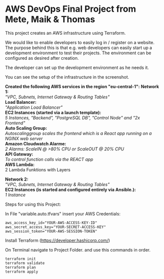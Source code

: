 # AWS DevOps Final Project from Mete, Maik & Thomas


This project creates an AWS infrastructure using Terraform. 

We would like to enable developers to easily log in / register on a website.
The purpose behind this is that e.g. web developers can easily start up a 
development environment to test their projects.
The environment can be configured as desired after creation.

The developer can set up the development environment as he needs it.

You can see the setup of the infrastructure in the screenshot.

**Created the following AWS services in the region "eu-central-1":**
**Network 1:** <br />
_"VPC, Subnets, Internet Gateway & Routing Tables"_<br />
**Load Balancer:** <br />
_"Application Load Balancer"_<br />
**EC2 Instances (started via a launch template):** <br />
_5 Instances, "Backend", "PostgreSQL DB", "Control Node" and "2x Frontend"_<br />
**Auto Scaling Group:** <br />
_Autoscalinggroup scales the frontend which is a React app running on a NGINX web server_<br />
**Amazon Cloudwatch Alarme:**<br />
_2 Alarms: ScaleIN @ >80% CPU or ScaleOUT @ 20% CPU_<br />
**API Gateway:**<br />
_To control function calls via the REACT app_<br />
**AWS Lambda:**<br />
2 Lambda Funktions with Layers<br />

**Network 2:**<br />
_"VPC, Subnets, Internet Gateway & Routing Tables"_<br />
**EC2 Instances (is started and configured entirely via Ansible.):**<br />
_1 Instance_<br />


Steps for using this Project:

In File "variable.auto.tfvars" insert your AWS Credentials:
```
aws_access_key_id="YOUR-AWS-ACCESS-KEY-ID"
aws_secret_access_key="YOUR-SECRET-ACCESS-KEY"
aws_session_token="YOUR-AWS-SESSION-TOKEN"
```
Install Terraform (https://developer.hashicorp.com/)

On Terminal navigate to Project Folder.
and use this commands in order.
```
terraform init
terraform validate
terraform plan
terraform apply
```
